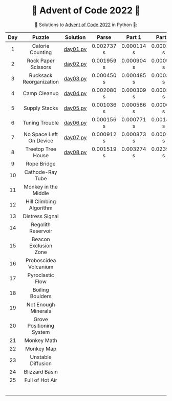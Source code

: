 <div align="center">

# 🎄 Advent of Code 2022 🎄

🎅 Solutions to [Advent of Code 2022](https://adventofcode.com/2022/) in Python 🐍:

| Day |          Puzzle          |          Solution          |   Parse    |   Part 1   |   Part 2   | Stars |
|:---:|:------------------------:|:--------------------------:|:----------:|:----------:|:----------:|:-----:|
|  1  |     Calorie Counting     | [day01.py](Day01/day01.py) | 0.002737 s | 0.000114 s | 0.000115 s |  ⭐⭐   |
|  2  |   Rock Paper Scissors    | [day02.py](Day02/day02.py) | 0.001959 s | 0.000904 s | 0.000920 s |  ⭐⭐   |
|  3  | Rucksack Reorganization  | [day03.py](Day03/day03.py) | 0.000450 s | 0.000485 s | 0.000322 s |  ⭐⭐   |
|  4  |       Camp Cleanup       | [day04.py](Day04/day04.py) | 0.002080 s | 0.000309 s | 0.000279 s |  ⭐⭐   |
|  5  |      Supply Stacks       | [day05.py](Day05/day05.py) | 0.001036 s | 0.000586 s | 0.000669 s |  ⭐⭐   |
|  6  |      Tuning Trouble      | [day06.py](Day06/day06.py) | 0.000156 s | 0.000771 s | 0.001458 s |  ⭐⭐   |
|  7  | No Space Left On Device  | [day07.py](Day07/day07.py) | 0.000912 s | 0.000873 s | 0.000161 s |  ⭐⭐   |
|  8  |    Treetop Tree House    | [day08.py](Day08/day08.py) | 0.001519 s | 0.003274 s | 0.023924 s |  ⭐⭐   |
|  9  |       Rope Bridge        |                            |            |            |            |
| 10  |     Cathode-Ray Tube     |                            |            |            |            |
| 11  |   Monkey in the Middle   |                            |            |            |            |
| 12  | Hill Climbing Algorithm  |                            |            |            |            |
| 13  |     Distress Signal      |                            |            |            |            |
| 14  |    Regolith Reservoir    |                            |            |            |            |
| 15  |  Beacon Exclusion Zone   |                            |            |            |            |
| 16  |  Proboscidea Volcanium   |                            |            |            |            |
| 17  |     Pyroclastic Flow     |                            |            |            |            |
| 18  |     Boiling Boulders     |                            |            |            |            |
| 19  |   Not Enough Minerals    |                            |            |            |            |
| 20  | Grove Positioning System |                            |            |            |            |
| 21  |       Monkey Math        |                            |            |            |            |
| 22  |        Monkey Map        |                            |            |            |            |
| 23  |    Unstable Diffusion    |                            |            |            |            |
| 24  |      Blizzard Basin      |                            |            |            |            |
| 25  |     Full of Hot Air      |                            |            |            |            |
|     |                          |                            |            |            |            |  16⭐  |

</div>


